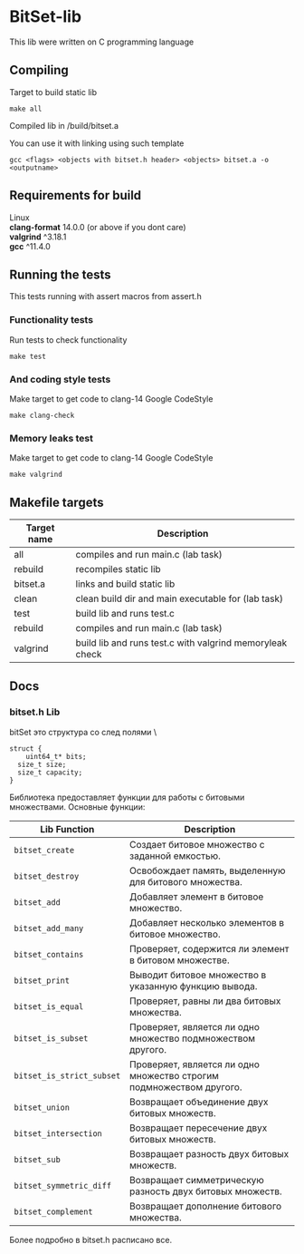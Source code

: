# BitSet-lib

This lib were written on C programming language

## Compiling

Target to build static lib

```
make all
```

Compiled lib in /build/bitset.a

You can use it with linking using such template

```
gcc <flags> <objects with bitset.h header> <objects> bitset.a -o <outputname>
```

## Requirements for build

Linux \
**clang-format** 14.0.0 (or above if you dont care) \
**valgrind** ^3.18.1 \
**gcc** ^11.4.0

## Running the tests

This tests running with assert macros from assert.h

### Functionality tests

Run tests to check functionality

```
make test
```

### And coding style tests

Make target to get code to clang-14 Google CodeStyle

```
make clang-check
```

### Memory leaks test

Make target to get code to clang-14 Google CodeStyle

```
make valgrind
```

## Makefile targets

| Target name | Description                                              |
| ----------- | -------------------------------------------------------- |
| all         | compiles and run main.c (lab task)                       |
| rebuild     | recompiles static lib                                    |
| bitset.a    | links and build static lib                               |
| clean       | clean build dir and main executable for (lab task)       |
| test        | build lib and runs test.c                                |
| rebuild     | compiles and run main.c (lab task)                       |
| valgrind    | build lib and runs test.c with valgrind memoryleak check |

## Docs

### bitset.h Lib

bitSet это структура со след полями \

```
struct {
    uint64_t* bits;
  size_t size;
  size_t capacity;
}
```

Библиотека предоставляет функции для работы с битовыми множествами. Основные функции:

| Lib Function              | Description                                                          |
| ------------------------- | -------------------------------------------------------------------- |
| `bitset_create`           | Создает битовое множество с заданной емкостью.                       |
| `bitset_destroy`          | Освобождает память, выделенную для битового множества.               |
| `bitset_add`              | Добавляет элемент в битовое множество.                               |
| `bitset_add_many`         | Добавляет несколько элементов в битовое множество.                   |
| `bitset_contains`         | Проверяет, содержится ли элемент в битовом множестве.                |
| `bitset_print`            | Выводит битовое множество в указанную функцию вывода.                |
| `bitset_is_equal`         | Проверяет, равны ли два битовых множества.                           |
| `bitset_is_subset`        | Проверяет, является ли одно множество подмножеством другого.         |
| `bitset_is_strict_subset` | Проверяет, является ли одно множество строгим подмножеством другого. |
| `bitset_union`            | Возвращает объединение двух битовых множеств.                        |
| `bitset_intersection`     | Возвращает пересечение двух битовых множеств.                        |
| `bitset_sub`              | Возвращает разность двух битовых множеств.                           |
| `bitset_symmetric_diff`   | Возвращает симметрическую разность двух битовых множеств.            |
| `bitset_complement`       | Возвращает дополнение битового множества.                            |

Более подробно в bitset.h расписано все.
